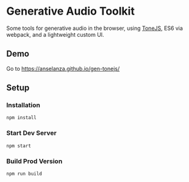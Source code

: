 
# Generative Audio Toolkit

Some tools for generative audio in the browser, using [ToneJS](https://tonejs.github.io/), ES6 via webpack, and a lightweight custom UI.

## Demo
Go to https://anselanza.github.io/gen-tonejs/

## Setup


### Installation

```
npm install
```

### Start Dev Server

```
npm start
```

### Build Prod Version

```
npm run build
```